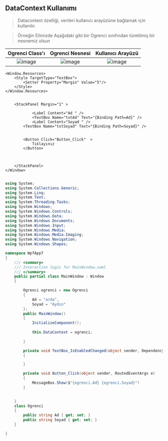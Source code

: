 ## DataContext Kullanımı ##

> Datacontext özelliği, verileri kullanıcı arayüzüne bağlamak için kullanılır. 

>Örneğin Elimizde Aşağıdaki gibi bir Ogrenci sınıfından türetilmiş bir nesnemiz olsun


| Ogrenci Class'ı |Ogrenci Nesnesi|Kullanıcı Arayüzü|
|:--------:|:----------------------------:|:----------------------------:|
|![image](https://user-images.githubusercontent.com/28144917/157192461-da851809-58df-4a41-ae13-8cd35d717232.png)|![image](https://user-images.githubusercontent.com/28144917/157192574-c4746eb6-0b0d-4225-8efc-1df0ef761456.png)|![image](https://user-images.githubusercontent.com/28144917/157192248-3a1fb4f0-9d52-4c50-abe9-963edc1a1bd9.png)|

    

<Window x:Class="WpfApp7.MainWindow"
        xmlns="http://schemas.microsoft.com/winfx/2006/xaml/presentation"
        xmlns:x="http://schemas.microsoft.com/winfx/2006/xaml"
        xmlns:d="http://schemas.microsoft.com/expression/blend/2008"
        xmlns:mc="http://schemas.openxmlformats.org/markup-compatibility/2006"
        xmlns:local="clr-namespace:WpfApp7"
        mc:Ignorable="d"
        Title="MainWindow" Height="300" Width="300">

    <Window.Resources>
        <Style TargetType="TextBox">
            <Setter Property="Margin" Value="5"/>
        </Style>
    </Window.Resources>
    

```xaml
    
    <StackPanel Margin="1" >
        
            <Label Content="Ad " />
            <TextBox Name="txtAd" Text="{Binding Path=Ad}" />
            <Label Content="Soyad " />
        <TextBox Name="txtSoyad" Text="{Binding Path=Soyad}" />


        <Button Click="Button_Click"  >
            Tıklayınız
        </Button>



    </StackPanel>
</Window>

```

```csharp

using System;
using System.Collections.Generic;
using System.Linq;
using System.Text;
using System.Threading.Tasks;
using System.Windows;
using System.Windows.Controls;
using System.Windows.Data;
using System.Windows.Documents;
using System.Windows.Input;
using System.Windows.Media;
using System.Windows.Media.Imaging;
using System.Windows.Navigation;
using System.Windows.Shapes;

namespace WpfApp7
{
    /// <summary>
    /// Interaction logic for MainWindow.xaml
    /// </summary>
    public partial class MainWindow : Window
    {

        Ogrenci ogrenci = new Ogrenci
        {
            Ad = "arda",
            Soyad = "Aydın"
        };
        public MainWindow()
        {
            InitializeComponent();
            
            this.DataContext = ogrenci;    
            
        }

        private void TextBox_IsEnabledChanged(object sender, DependencyPropertyChangedEventArgs e)
        {

        }

        private void Button_Click(object sender, RoutedEventArgs e)
        {
            MessageBox.Show($"{ogrenci.Ad} {ogrenci.Soyad}")
        }

       
    }
    class Ogrenci
    {
        public string Ad { get; set; }
        public string Soyad { get; set; }
    }

}
```
